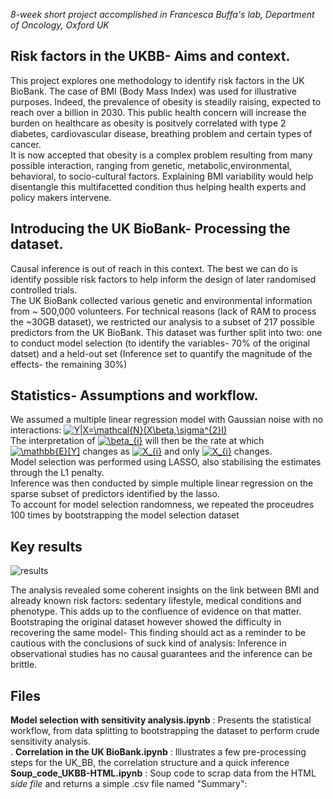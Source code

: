 _8-week short project accomplished in Francesca Buffa's lab, Department of Oncology, Oxford UK_ 

## Risk factors in the UKBB- Aims and context.
This project explores one methodology to identify risk factors in the UK BioBank.
The case of BMI (Body Mass Index) was used for illustrative purposes. Indeed, the prevalence of obesity is steadily raising, expected to reach over a billion in 2030. This public health concern will increase the burden on healthcare as obesity is positvely correlated with type 2 diabetes, cardiovascular disease, breathing problem and certain types of cancer.<br/>
It is now accepted that obesity is a complex problem resulting from many possible interaction, ranging from genetic, metabolic,environmental, behavioral, to  socio-cultural factors. Explaining BMI variability would help disentangle this multifacetted condition thus helping health experts and policy makers intervene.


## Introducing the UK BioBank- Processing the dataset.
Causal inference is out of reach in this context. The best we can do is identify possible risk factors to help inform the design of later randomised controlled trials.<br/>
The UK BioBank collected various genetic and environmental information from ~ 500,000 volunteers. For technical reasons (lack of RAM to process the ~30GB dataset), we restricted our analysis to a subset of 217 possible predictors from the UK BioBank. This dataset was further split into two: one to conduct model selection (to identify the variables- 70% of the original datset) and a held-out set (Inference set to quantify the magnitude of the effects- the remaining 30%)

## Statistics- Assumptions and workflow.
We assumed a multiple linear regression model with Gaussian noise with no interactions: <a href="https://www.codecogs.com/eqnedit.php?latex=Y|X=\mathcal{N}(X\beta,\sigma^{2}I)" target="_blank"><img src="https://latex.codecogs.com/svg.latex?Y|X=\mathcal{N}(X\beta,\sigma^{2}I)" title="Y|X=\mathcal{N}(X\beta,\sigma^{2}I)" /></a> <br/>
The interpretation of <a href="https://www.codecogs.com/eqnedit.php?latex=\beta_{i}" target="_blank"><img src="https://latex.codecogs.com/svg.latex?\beta_{i}" title="\beta_{i}" /></a> will then be the rate at which <a href="https://www.codecogs.com/eqnedit.php?latex=\mathbb{E}[Y]" target="_blank"><img src="https://latex.codecogs.com/svg.latex?\mathbb{E}[Y]" title="\mathbb{E}[Y]" /></a> changes as <a href="https://www.codecogs.com/eqnedit.php?latex=X_{i}" target="_blank"><img src="https://latex.codecogs.com/svg.latex?X_{i}" title="X_{i}" /></a> and only <a href="https://www.codecogs.com/eqnedit.php?latex=X_{i}" target="_blank"><img src="https://latex.codecogs.com/svg.latex?X_{i}" title="X_{i}" /></a> changes. <br/>
Model selection was performed using LASSO, also stabilising the estimates through the L1 penalty. <br/>
Inference was then conducted by simple multiple linear regression on the sparse subset of predictors identified by the lasso.<br/>
To account for model selection randomness, we repeated the proceudres 100 times by bootstrapping the model selection dataset

## Key results
![results](https://user-images.githubusercontent.com/66125433/95206509-b114da00-07de-11eb-9c58-ba13ad00f3cf.jpg)

The analysis revealed some coherent insights on the link between BMI and already known risk factors: sedentary lifestyle, medical conditions and phenotype. This adds up to the confluence of evidence on that matter. <br/>
Bootstraping the original dataset however showed the difficulty in recovering the same model- This finding should act as a reminder to be cautious with the conclusions of suck kind of analysis: Inference in observational studies has no causal guarantees and the inference can be brittle.


## Files
**Model selection with sensitivity analysis.ipynb** : Presents the statistical workflow, from data splitting to bootstrapping the dataset to perform crude sensitivity analysis. <br/>.
**Correlation in the UK BioBank.ipynb** : Illustrates a few pre-processing steps for the UK_BB, the correlation structure and a quick inference 
**Soup_code_UKBB-HTML.ipynb** : Soup code to scrap data from the HTML _side file_  and returns a simple .csv file named "Summary":
